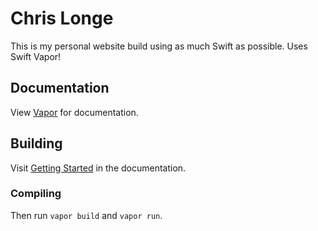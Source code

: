 # Chris Longe

This is my personal website build using as much Swift as possible. Uses Swift Vapor!

## Documentation

View [Vapor](https://github.com/qutheory/vapor) for documentation.

## Building

Visit [Getting Started](http://docs.qutheory.io) in the documentation.

### Compiling

Then run `vapor build` and `vapor run`.
